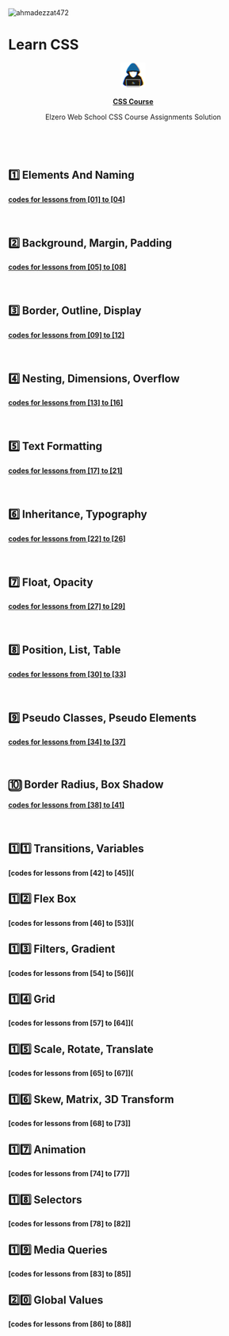 <img align="center" src="https://visitor-badge.laobi.icu/badge?page_id=ahmadezzat472/Learn-CSS" alt="ahmadezzat472">

# Learn CSS   
<div align="center">
	<picture><img src = "https://github.com/0xAbdulKhalid/0xAbdulKhalid/raw/main/assets/mdImages/about_me.gif" width = 50px></picture>
	<br><br>
	<a href="https://www.youtube.com/playlist?list=PLDoPjvoNmBAw_t_XWUFbBX-c9MafPk9ji" >
		<b>CSS Course</b>
		<br>
	</a>
	<p>Elzero Web School CSS Course Assignments Solution</p>
</div>	
<br><br><br>


## 1️⃣ Elements And Naming  
#### [codes for lessons from [01] to [04]](https://github.com/ahmadezzat472/Learn-CSS/tree/main/sheet_01%3B%2001-04)  
<br>

## 2️⃣ Background, Margin, Padding
#### [codes for lessons from [05] to [08]](https://github.com/ahmadezzat472/Learn-CSS/tree/main/sheet_02%3B%2005-08)   
<br>

## 3️⃣ Border, Outline, Display
#### [codes for lessons from [09] to [12]](https://github.com/ahmadezzat472/Learn-CSS/tree/main/sheet_03%3B%2009-12)
<br>

## 4️⃣ Nesting, Dimensions, Overflow
#### [codes for lessons from [13] to [16]](https://github.com/ahmadezzat472/Learn-CSS/tree/main/sheet_04%3B%2013-16)
<br>

## 5️⃣ Text Formatting
#### [codes for lessons from [17] to [21]](https://github.com/ahmadezzat472/Learn-CSS/tree/main/sheet_05%3B%2017-21)
<br>

## 6️⃣ Inheritance, Typography
#### [codes for lessons from [22] to [26]](https://github.com/ahmadezzat472/Learn-CSS/tree/main/sheet_06%3B%2022-26)
<br>

## 7️⃣ Float, Opacity
#### [codes for lessons from [27] to [29]](https://github.com/ahmadezzat472/Learn-CSS/tree/main/sheet_07%3B%2027-29)
<br>

## 8️⃣ Position, List, Table
#### [codes for lessons from [30] to [33]](https://github.com/ahmadezzat472/Learn-CSS/tree/main/sheet_08%3B%2030-33)
<br>

## 9️⃣ Pseudo Classes, Pseudo Elements
#### [codes for lessons from [34] to [37]](https://github.com/ahmadezzat472/Learn-CSS/tree/main/sheet_09%3B%2034-37)
<br>
 
## 🔟 Border Radius, Box Shadow
#### [codes for lessons from [38] to [41]](https://github.com/ahmadezzat472/Learn-CSS/tree/main/sheet_10%3B%2038-41)
<br>

## 1️⃣1️⃣ Transitions, Variables
#### [codes for lessons from [42] to [45]]( 
   


## 1️⃣2️⃣ Flex Box
#### [codes for lessons from [46] to [53]]( 
     



## 1️⃣3️⃣ Filters, Gradient
#### [codes for lessons from [54] to [56]](
   


## 1️⃣4️⃣ Grid
#### [codes for lessons from [57] to [64]](  
    



## 1️⃣5️⃣ Scale, Rotate, Translate
#### [codes for lessons from [65] to [67]]( 
 


## 1️⃣6️⃣ Skew, Matrix, 3D Transform
#### [codes for lessons from [68] to [73]]




## 1️⃣7️⃣ Animation
#### [codes for lessons from [74] to [77]] 
  


## 1️⃣8️⃣ Selectors
#### [codes for lessons from [78] to [82]]
     


## 1️⃣9️⃣ Media Queries
#### [codes for lessons from [83] to [85]]




## 2️⃣0️⃣ Global Values
#### [codes for lessons from [86] to [88]]  
  
